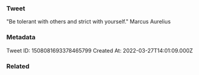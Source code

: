 ### Tweet
"Be tolerant with others and strict with yourself." Marcus Aurelius

### Metadata
Tweet ID: 1508081693378465799
Created At: 2022-03-27T14:01:09.000Z

### Related

